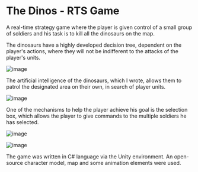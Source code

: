 # The Dinos - RTS Game

A real-time strategy game where the player is given control of a small group of soldiers and
his task is to kill all the dinosaurs on the map. 

The dinosaurs have a highly developed decision tree, dependent on the player's actions,
where they will not be indifferent to the attacks of the player's units. 

![image](https://user-images.githubusercontent.com/116646888/226772685-2db971a9-4a7a-451c-af37-81b7b9f5d58d.png)


The artificial intelligence of the dinosaurs, which I wrote, allows them to patrol the designated area on their own, in search of player units. 

![image](https://user-images.githubusercontent.com/116646888/226773024-97ddcae1-d4ee-452e-a103-fab04efc0d9d.png)

One of the mechanisms to help the player achieve his goal is the selection box, which allows the player to give commands to the multiple soldiers he has selected.

![image](https://user-images.githubusercontent.com/116646888/226773168-abf08ec9-9532-4580-bef6-13656c18b8a8.png)

![image](https://user-images.githubusercontent.com/116646888/226773730-fa53e182-7971-479e-8dab-bd23dcd31a61.png)


The game was written in C# language via the Unity environment. An open-source character model,
map and some animation elements were used.
